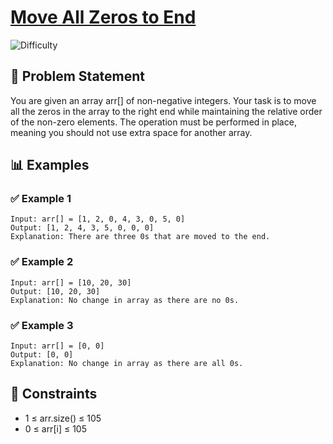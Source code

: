 # [Move All Zeros to End](https://www.geeksforgeeks.org/batch/gfg-160-problems/track/arrays-gfg-160/problem/move-all-zeroes-to-end-of-array0751)

![Difficulty](https://img.shields.io/badge/Difficulty-Easy-green.svg)

## 📝 Problem Statement

You are given an array arr[] of non-negative integers. Your task is to move all the zeros in the array to the right end while maintaining the relative order of the non-zero elements. The operation must be performed in place, meaning you should not use extra space for another array.

## 📊 Examples

### ✅ Example 1

```
Input: arr[] = [1, 2, 0, 4, 3, 0, 5, 0]
Output: [1, 2, 4, 3, 5, 0, 0, 0]
Explanation: There are three 0s that are moved to the end.
```

### ✅ Example 2

```
Input: arr[] = [10, 20, 30]
Output: [10, 20, 30]
Explanation: No change in array as there are no 0s.
```

### ✅ Example 3

```
Input: arr[] = [0, 0]
Output: [0, 0]
Explanation: No change in array as there are all 0s.
```

## 📌 Constraints

- 1 ≤ arr.size() ≤ 105  
- 0 ≤ arr[i] ≤ 105  